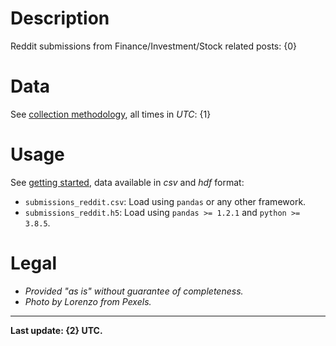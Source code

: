 # Description
Reddit submissions from Finance/Investment/Stock related posts:
{0}

# Data
See [collection methodology](/leukipp/reddit-finance-data/metadata), all times in *UTC*:
{1}

# Usage
See [getting started](/leukipp/reddit-finance-data-getting-started), data available in *csv* and *hdf* format:
- `submissions_reddit.csv`: Load using `pandas` or any other framework.
- `submissions_reddit.h5`: Load using `pandas >= 1.2.1` and `python >= 3.8.5`.

# Legal
- *Provided "as is" without guarantee of completeness.*
- *Photo by Lorenzo from Pexels.*

---

**Last update: {2} UTC.**
